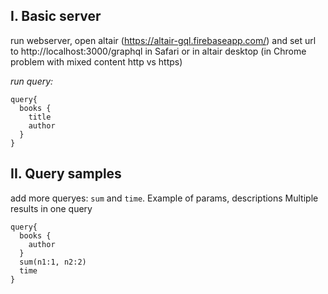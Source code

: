 ## I. Basic server

run webserver,
open altair (https://altair-gql.firebaseapp.com/) and set url to http://localhost:3000/graphql in Safari or in altair desktop (in Chrome problem with mixed content http vs https)

*run query:*
```
query{
  books {
    title
    author
  }
}
```

## II. Query samples

add more queryes: `sum` and `time`.
Example of params, descriptions
Multiple results in one query

```
query{
  books {
    author
  }
  sum(n1:1, n2:2)
  time
}
```
